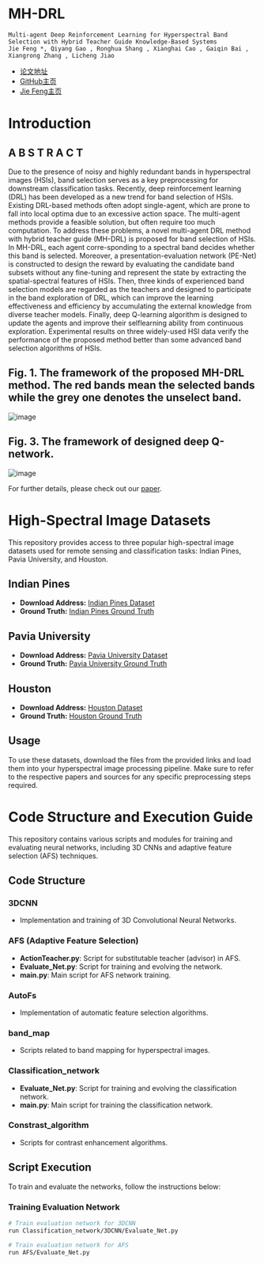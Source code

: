 # MH-DRL
    Multi-agent Deep Reinforcement Learning for Hyperspectral Band Selection with Hybrid Teacher Guide Knowledge-Based Systems
    Jie Feng *, Qiyang Gao , Ronghua Shang , Xianghai Cao , Gaiqin Bai , Xiangrong Zhang , Licheng Jiao

- [论文地址](https://www.sciencedirect.com/science/article/pii/S0950705124006786)
- [GitHub主页](https://github.com/jiefeng0109)
- [Jie Feng主页](https://github.com/jiefeng0109](https://web.xidian.edu.cn/fengjie/))

# Introduction
## A B S T R A C T
Due to the presence of noisy and highly redundant bands in hyperspectral images (HSIs), band selection serves as a key preprocessing for downstream classification tasks. Recently, deep reinforcement learning (DRL) has been developed as a new trend for band selection of HSIs. Existing DRL-based methods often adopt single-agent, which are prone to fall into local optima due to an excessive action space. The multi-agent methods provide a feasible solution, but often require too much computation. To address these problems, a novel multi-agent DRL method with hybrid teacher guide (MH-DRL) is proposed for band selection of HSIs. In MH-DRL, each agent corre-sponding to a spectral band decides whether this band is selected. Moreover, a presentation-evaluation network (PE-Net) is constructed to design the reward by evaluating the candidate band subsets without any fine-tuning and represent the state by extracting the spatial-spectral features of HSIs. Then, three kinds of experienced band selection models are regarded as the teachers and designed to participate in the band exploration of DRL, which can improve the learning effectiveness and efficiency by accumulating the external knowledge from diverse teacher models. Finally, deep Q-learning algorithm is designed to update the agents and improve their selflearning ability from continuous exploration. Experimental results on three widely-used HSI data verify the performance of the proposed method better than some advanced band selection algorithms of HSIs.

## Fig. 1. The framework of the proposed MH-DRL method. The red bands mean the selected bands while the grey one denotes the unselect band.
![image](https://github.com/jiefeng0109/MH-DRL/assets/26159369/c97aaa5f-deac-4e49-a801-8d5a8ca2ff1c)

## Fig. 3. The framework of designed deep Q-network.
![image](https://github.com/jiefeng0109/MH-DRL/assets/26159369/a7d7812e-7630-4dd1-8280-c095cfd2fd7f)

For further details, please check out our [paper](https://www.sciencedirect.com/science/article/pii/S0950705124006786). 

# High-Spectral Image Datasets

This repository provides access to three popular high-spectral image datasets used for remote sensing and classification tasks: Indian Pines, Pavia University, and Houston.

## Indian Pines

- **Download Address:** [Indian Pines Dataset](http://www.ehu.eus/ccwintco/uploads/6/67/Indian_pines_corrected.mat)
- **Ground Truth:** [Indian Pines Ground Truth](http://www.ehu.eus/ccwintco/uploads/c/c4/Indian_pines_gt.mat)

## Pavia University

- **Download Address:** [Pavia University Dataset](http://www.ehu.eus/ccwintco/uploads/e/ee/PaviaU.mat)
- **Ground Truth:** [Pavia University Ground Truth](http://www.ehu.eus/ccwintco/uploads/5/50/PaviaU_gt.mat)

## Houston

- **Download Address:** [Houston Dataset](http://hyperspectral.ee.uh.edu/?page_id=1076)
- **Ground Truth:** [Houston Ground Truth](http://hyperspectral.ee.uh.edu/?page_id=1076)

## Usage

To use these datasets, download the files from the provided links and load them into your hyperspectral image processing pipeline. Make sure to refer to the respective papers and sources for any specific preprocessing steps required.

# Code Structure and Execution Guide

This repository contains various scripts and modules for training and evaluating neural networks, including 3D CNNs and adaptive feature selection (AFS) techniques.

## Code Structure

### 3DCNN
- Implementation and training of 3D Convolutional Neural Networks.

### AFS (Adaptive Feature Selection)
- **ActionTeacher.py**: Script for substitutable teacher (advisor) in AFS.
- **Evaluate_Net.py**: Script for training and evolving the network.
- **main.py**: Main script for AFS network training.

### AutoFs
- Implementation of automatic feature selection algorithms.

### band_map
- Scripts related to band mapping for hyperspectral images.

### Classification_network
- **Evaluate_Net.py**: Script for training and evolving the classification network.
- **main.py**: Main script for training the classification network.

### Constrast_algorithm
- Scripts for contrast enhancement algorithms.

## Script Execution

To train and evaluate the networks, follow the instructions below:

### Training Evaluation Network

```bash
# Train evaluation network for 3DCNN
run Classification_network/3DCNN/Evaluate_Net.py

# Train evaluation network for AFS
run AFS/Evaluate_Net.py



